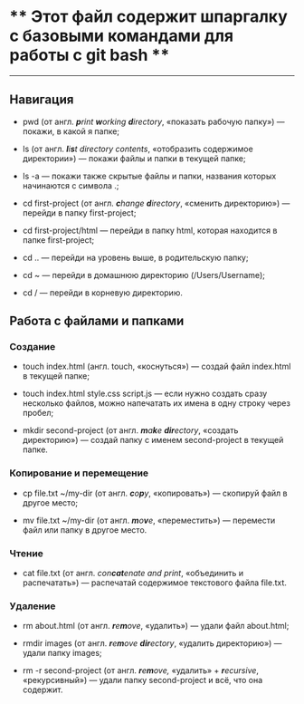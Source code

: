 # ** Этот файл содержит шпаргалку с базовыми командами для работы c git bash **

---

## Навигация

* pwd (от англ. <strong><em>p</em></strong><em>rint <strong>w</strong>orking <strong>d</strong>irectory</em>, «показать рабочую папку») — покажи, в какой я папке;

* ls (от англ. <strong><em>l</em></strong><em>i<strong>s</strong>t directory contents</em>, «отобразить содержимое директории») — покажи файлы и папки в текущей папке;

* ls -a — покажи также скрытые файлы и папки, названия которых начинаются с символа .;

* cd first-project (от англ. <strong><em>c</em></strong><em>hange <strong>d</strong>irectory</em>, «сменить директорию») — перейди в папку first-project;

* cd first-project/html — перейди в папку html, которая находится в папке first-project;

* cd .. — перейди на уровень выше, в родительскую папку;

* cd ~ — перейди в домашнюю директорию (/Users/Username);

* cd / — перейди в корневую директорию.

## Работа с файлами и папками

### Создание

* touch index.html (англ. touch, «коснуться») — создай файл index.html в текущей папке;

* touch index.html style.css script.js — если нужно создать сразу несколько файлов, можно напечатать их имена в одну строку через пробел;

* mkdir second-project (от англ. <strong><em>m</em></strong><em>a<strong>k</strong>e <strong>dir</strong>ectory</em>, «создать директорию») — создай папку с именем second-project в текущей папке.

### Копирование и перемещение

* cp file.txt ~/my-dir (от англ. <strong><em>c</em></strong><em>o<strong>p</strong>y</em>, «копировать») — скопируй файл в другое место;

* mv file.txt ~/my-dir (от англ. <strong><em>m</em></strong><em>o<strong>v</strong>e</em>, «переместить») — перемести файл или папку в другое место.

### Чтение

* cat file.txt (от англ. <em>con<strong>cat</strong>enate and print</em>, «объединить и распечатать») — распечатай содержимое текстового файла file.txt.

### Удаление

* rm about.html (от англ. <strong><em>r</em></strong><em>e<strong>m</strong>ove</em>, «удалить») — удали файл about.html;

* rmdir images (от англ. <strong><em>r</em></strong><em>e<strong>m</strong>ove <strong>dir</strong>ectory</em>, «удалить директорию») — удали папку images;

* rm -r second-project (от англ. <strong><em>r</em></strong><em>e<strong>m</strong>ove,</em> «удалить» + <strong><em>r</em></strong><em>ecursive</em>, «рекурсивный») — удали папку second-project и всё, что она содержит.